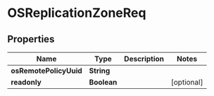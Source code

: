 # OSReplicationZoneReq

## Properties
Name | Type | Description | Notes
------------ | ------------- | ------------- | -------------
**osRemotePolicyUuid** | **String** |  | 
**readonly** | **Boolean** |  |  [optional]
